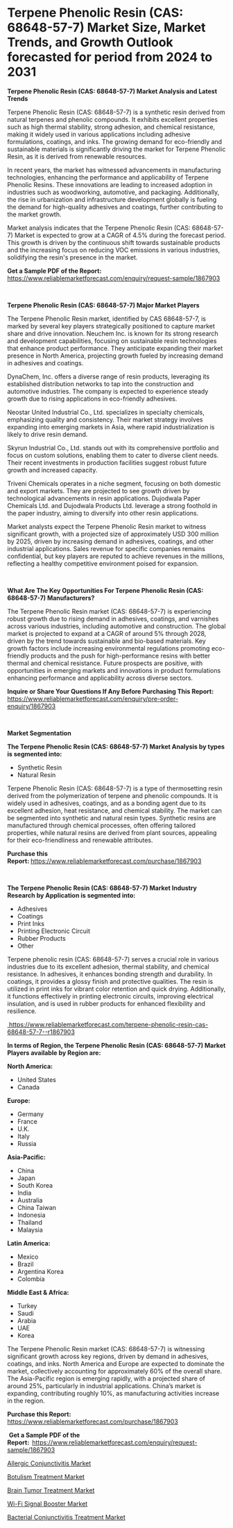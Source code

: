 <p><h1>Terpene Phenolic Resin (CAS: 68648-57-7) Market Size, Market Trends, and Growth Outlook forecasted for period from 2024 to 2031</h1></p><p><strong>Terpene Phenolic Resin (CAS: 68648-57-7) Market Analysis and Latest Trends</strong></p>
<p><p>Terpene Phenolic Resin (CAS: 68648-57-7) is a synthetic resin derived from natural terpenes and phenolic compounds. It exhibits excellent properties such as high thermal stability, strong adhesion, and chemical resistance, making it widely used in various applications including adhesive formulations, coatings, and inks. The growing demand for eco-friendly and sustainable materials is significantly driving the market for Terpene Phenolic Resin, as it is derived from renewable resources.</p><p>In recent years, the market has witnessed advancements in manufacturing technologies, enhancing the performance and applicability of Terpene Phenolic Resins. These innovations are leading to increased adoption in industries such as woodworking, automotive, and packaging. Additionally, the rise in urbanization and infrastructure development globally is fueling the demand for high-quality adhesives and coatings, further contributing to the market growth.</p><p>Market analysis indicates that the Terpene Phenolic Resin (CAS: 68648-57-7) Market is expected to grow at a CAGR of 4.5% during the forecast period. This growth is driven by the continuous shift towards sustainable products and the increasing focus on reducing VOC emissions in various industries, solidifying the resin's presence in the market.</p></p>
<p><strong>Get a Sample PDF of the Report:&nbsp;</strong> <a href="https://www.reliablemarketforecast.com/enquiry/request-sample/1867903?utm_campaign=1768&utm_medium=2&utm_source=Github&utm_content=ia&utm_term=21102024&utm_id=terpene-phenolic-resin-cas-68648-57-7">https://www.reliablemarketforecast.com/enquiry/request-sample/1867903</a></p>
<p>&nbsp;</p>
<p><strong>Terpene Phenolic Resin (CAS: 68648-57-7) Major Market Players</strong></p>
<p><p>The Terpene Phenolic Resin market, identified by CAS 68648-57-7, is marked by several key players strategically positioned to capture market share and drive innovation. Neuchem Inc. is known for its strong research and development capabilities, focusing on sustainable resin technologies that enhance product performance. They anticipate expanding their market presence in North America, projecting growth fueled by increasing demand in adhesives and coatings.</p><p>DynaChem, Inc. offers a diverse range of resin products, leveraging its established distribution networks to tap into the construction and automotive industries. The company is expected to experience steady growth due to rising applications in eco-friendly adhesives.</p><p>Neostar United Industrial Co., Ltd. specializes in specialty chemicals, emphasizing quality and consistency. Their market strategy involves expanding into emerging markets in Asia, where rapid industrialization is likely to drive resin demand.</p><p>Skyrun Industrial Co., Ltd. stands out with its comprehensive portfolio and focus on custom solutions, enabling them to cater to diverse client needs. Their recent investments in production facilities suggest robust future growth and increased capacity.</p><p>Triveni Chemicals operates in a niche segment, focusing on both domestic and export markets. They are projected to see growth driven by technological advancements in resin applications. Dujodwala Paper Chemicals Ltd. and Dujodwala Products Ltd. leverage a strong foothold in the paper industry, aiming to diversify into other resin applications.</p><p>Market analysts expect the Terpene Phenolic Resin market to witness significant growth, with a projected size of approximately USD 300 million by 2025, driven by increasing demand in adhesives, coatings, and other industrial applications. Sales revenue for specific companies remains confidential, but key players are reputed to achieve revenues in the millions, reflecting a healthy competitive environment poised for expansion.</p></p>
<p>&nbsp;</p>
<p><strong>What Are The Key Opportunities For Terpene Phenolic Resin (CAS: 68648-57-7) Manufacturers?</strong></p>
<p><p>The Terpene Phenolic Resin market (CAS: 68648-57-7) is experiencing robust growth due to rising demand in adhesives, coatings, and varnishes across various industries, including automotive and construction. The global market is projected to expand at a CAGR of around 5% through 2028, driven by the trend towards sustainable and bio-based materials. Key growth factors include increasing environmental regulations promoting eco-friendly products and the push for high-performance resins with better thermal and chemical resistance. Future prospects are positive, with opportunities in emerging markets and innovations in product formulations enhancing performance and applicability across diverse sectors.</p></p>
<p><strong>Inquire or Share Your Questions If Any Before Purchasing This Report:</strong> <a href="https://www.reliablemarketforecast.com/enquiry/pre-order-enquiry/1867903?utm_campaign=1768&utm_medium=2&utm_source=Github&utm_content=ia&utm_term=21102024&utm_id=terpene-phenolic-resin-cas-68648-57-7">https://www.reliablemarketforecast.com/enquiry/pre-order-enquiry/1867903</a></p>
<p>&nbsp;</p>
<p><strong>Market Segmentation</strong></p>
<p><strong>The Terpene Phenolic Resin (CAS: 68648-57-7) Market Analysis by types is segmented into:</strong></p>
<p><ul><li>Synthetic Resin</li><li>Natural Resin</li></ul></p>
<p><p>Terpene Phenolic Resin (CAS: 68648-57-7) is a type of thermosetting resin derived from the polymerization of terpene and phenolic compounds. It is widely used in adhesives, coatings, and as a bonding agent due to its excellent adhesion, heat resistance, and chemical stability. The market can be segmented into synthetic and natural resin types. Synthetic resins are manufactured through chemical processes, often offering tailored properties, while natural resins are derived from plant sources, appealing for their eco-friendliness and renewable attributes.</p></p>
<p><strong>Purchase this Report:&nbsp;</strong><a href="https://www.reliablemarketforecast.com/purchase/1867903?utm_campaign=1768&utm_medium=2&utm_source=Github&utm_content=ia&utm_term=21102024&utm_id=terpene-phenolic-resin-cas-68648-57-7">https://www.reliablemarketforecast.com/purchase/1867903</a></p>
<p>&nbsp;</p>
<p><strong>The Terpene Phenolic Resin (CAS: 68648-57-7) Market Industry Research by Application is segmented into:</strong></p>
<p><ul><li>Adhesives</li><li>Coatings</li><li>Print Inks</li><li>Printing Electronic Circuit</li><li>Rubber Products</li><li>Other</li></ul></p>
<p><p>Terpene phenolic resin (CAS: 68648-57-7) serves a crucial role in various industries due to its excellent adhesion, thermal stability, and chemical resistance. In adhesives, it enhances bonding strength and durability. In coatings, it provides a glossy finish and protective qualities. The resin is utilized in print inks for vibrant color retention and quick drying. Additionally, it functions effectively in printing electronic circuits, improving electrical insulation, and is used in rubber products for enhanced flexibility and resilience.</p></p>
<p><a href="https://www.reliablemarketforecast.com/terpene-phenolic-resin-cas-68648-57-7--r1867903?utm_campaign=1768&utm_medium=2&utm_source=Github&utm_content=ia&utm_term=21102024&utm_id=terpene-phenolic-resin-cas-68648-57-7">&nbsp;https://www.reliablemarketforecast.com/terpene-phenolic-resin-cas-68648-57-7--r1867903</a></p>
<p><strong>In terms of Region, the Terpene Phenolic Resin (CAS: 68648-57-7) Market Players available by Region are:</strong></p>
<p>
    <p> <strong> North America: </strong>
        <ul>
            <li>United States</li>
            <li>Canada</li>
        </ul>
        </p> 
    <p> <strong> Europe: </strong>
        <ul>
            <li>Germany</li>
            <li>France</li>
            <li>U.K.</li>
            <li>Italy</li>
            <li>Russia</li>
        </ul>
        </p> 
    <p> <strong> Asia-Pacific: </strong>
        <ul>
            <li>China</li>
            <li>Japan</li>
            <li>South Korea</li>
            <li>India</li>
            <li>Australia</li>
            <li>China Taiwan</li>
            <li>Indonesia</li>
            <li>Thailand</li>
            <li>Malaysia</li>
        </ul>
        </p> 
    <p> <strong> Latin America: </strong>
        <ul>
            <li>Mexico</li>
            <li>Brazil</li>
            <li>Argentina Korea</li>
            <li>Colombia</li>
        </ul>
        </p> 
    <p> <strong> Middle East & Africa: </strong>
        <ul>
            <li>Turkey</li>
            <li>Saudi</li>
            <li>Arabia</li>
            <li>UAE</li>
            <li>Korea</li>
        </ul>
    </p>
    </p>
<p><p>The Terpene Phenolic Resin market (CAS: 68648-57-7) is witnessing significant growth across key regions, driven by demand in adhesives, coatings, and inks. North America and Europe are expected to dominate the market, collectively accounting for approximately 60% of the overall share. The Asia-Pacific region is emerging rapidly, with a projected share of around 25%, particularly in industrial applications. China’s market is expanding, contributing roughly 10%, as manufacturing activities increase in the region.</p></p>
<p><strong>Purchase this Report: </strong><a href="https://www.reliablemarketforecast.com/purchase/1867903?utm_campaign=1768&utm_medium=2&utm_source=Github&utm_content=ia&utm_term=21102024&utm_id=terpene-phenolic-resin-cas-68648-57-7">https://www.reliablemarketforecast.com/purchase/1867903</a></p>
<p>&nbsp;<strong>Get a Sample PDF of the Report:&nbsp;&nbsp;</strong><a href="https://www.reliablemarketforecast.com/enquiry/request-sample/1867903?utm_campaign=1768&utm_medium=2&utm_source=Github&utm_content=ia&utm_term=21102024&utm_id=terpene-phenolic-resin-cas-68648-57-7">https://www.reliablemarketforecast.com/enquiry/request-sample/1867903</a></p>
<p><strong></strong></p>
<p><p><a href="https://www.linkedin.com/pulse/global-allergic-conjunctivitis-market-landscape-future-trends-7u4bc?utm_campaign=1768&utm_medium=2&utm_source=Github&utm_content=ia&utm_term=21102024&utm_id=terpene-phenolic-resin-cas-68648-57-7">Allergic Conjunctivitis Market</a></p><p><a href="https://www.linkedin.com/pulse/evolution-botulism-treatment-market-key-shifts-from-dvmic?utm_campaign=1768&utm_medium=2&utm_source=Github&utm_content=ia&utm_term=21102024&utm_id=terpene-phenolic-resin-cas-68648-57-7">Botulism Treatment Market</a></p><p><a href="https://www.linkedin.com/pulse/brain-tumor-treatment-industry-resonance-75-amplification-lockc?utm_campaign=1768&utm_medium=2&utm_source=Github&utm_content=ia&utm_term=21102024&utm_id=terpene-phenolic-resin-cas-68648-57-7">Brain Tumor Treatment Market</a></p><p><a href="https://github.com/AdeaKodra585/Market-Research-Report-List-1/blob/main/wi-fi-signal-booster-market.md?utm_campaign=1768&utm_medium=2&utm_source=Github&utm_content=ia&utm_term=21102024&utm_id=terpene-phenolic-resin-cas-68648-57-7">Wi-Fi Signal Booster Market</a></p><p><a href="https://www.linkedin.com/pulse/bacterial-conjunctivitis-treatment-market-forecasts-yztpc?utm_campaign=1768&utm_medium=2&utm_source=Github&utm_content=ia&utm_term=21102024&utm_id=terpene-phenolic-resin-cas-68648-57-7">Bacterial Conjunctivitis Treatment Market</a></p></p>